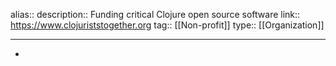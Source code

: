 alias::
description:: Funding critical Clojure open source software
link:: https://www.clojuriststogether.org
tag:: [[Non-profit]] 
type:: [[Organization]]

- ---
-